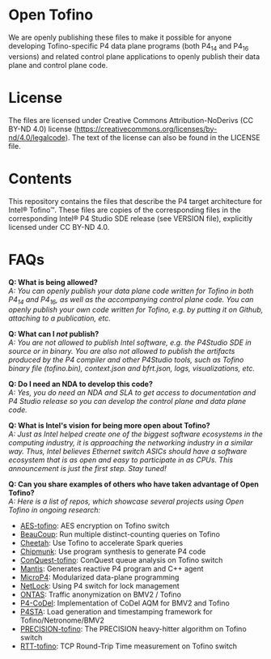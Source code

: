 Open Tofino
===========
We are openly publishing these files to make it possible for anyone developing
Tofino-specific P4 data plane programs (both P4<sub>14</sub> and P4<sub>16</sub> versions) and related control plane 
applications to openly publish their data plane and control plane code. 

License
=======
The files are licensed under Creative Commons Attribution-NoDerivs (CC BY-ND
4.0) license (https://creativecommons.org/licenses/by-nd/4.0/legalcode). The
text of the license can also be found in the LICENSE file.

Contents
========

This repository contains the files that describe the P4 target architecture for Intel&reg; Tofino&trade;.
These files are copies of the corresponding files in the corresponding Intel&reg; P4
Studio SDE release (see VERSION file), explicitly licensed under CC BY-ND 4.0.

FAQs
========

**Q: What is being allowed?** <br>
*A: You can openly publish your data plane code written for Tofino in both P4<sub>14</sub> and P4<sub>16</sub>, as well as the accompanying control plane code. You can openly publish your own code written for Tofino, e.g. by putting it on Github, attaching to a publication, etc.* 

**Q: What can I *not* publish?** <br>
*A: You are not allowed to publish Intel software, e.g. the P4Studio SDE in source or in binary. You are also not allowed to publish the artifacts produced by the P4 compiler and other P4Studio tools, such as Tofino binary file (tofino.bin), context.json and bfrt.json, logs, visualizations, etc.*

**Q: Do I need an NDA to develop this code?** <br>
*A: Yes, you do need an NDA and SLA to get access to documentation and P4 Studio release so you can develop the control plane and data plane code.*

**Q: What is Intel's vision for being more open about Tofino?** <br>
*A: Just as Intel helped create one of the biggest software ecosystems in the computing industry, it is approaching the networking industry in a similar way. Thus, Intel believes Ethernet switch ASICs should have a software ecosystem that is as open and easy to participate in as CPUs.  This announcement is just the first step. Stay tuned!*

**Q: Can you share examples of others who have taken advantage of Open Tofino?** <br>
*A: Here is a list of repos, which showcase several projects using Open Tofino in ongoing research:*
<ul>
  <li><a href=https://github.com/Princeton-Cabernet/p4-projects/blob/master/AES-tofino>AES-tofino</a>: AES encryption on Tofino switch</li>
  <li><a href=https://github.com/Princeton-Cabernet/BeauCoup>BeauCoup</a>: Run multiple distinct-counting queries on Tofino</li>
  <li><a href=https://github.com/harvard-cns/cheetah-release>Cheetah</a>: Use Tofino to accelerate Spark queries</li>
  <li><a href=https://github.com/chipmunk-project/chipmunk-tofino>Chipmunk</a>: Use program synthesis to generate P4 code</li>
  <li><a href=https://github.com/Princeton-Cabernet/p4-projects/blob/master/ConQuest-tofino>ConQuest-tofino</a>: ConQuest queue analysis on Tofino switch</li>
  <li><a href=https://github.com/eniac/Mantis>Mantis</a>: Generates reactive P4 program and C++ agent</li>
  <li><a href=https://github.com/cornell-netlab/MicroP4>MicroP4</a>: Modularized data-plane programming</li>
  <li><a href=https://github.com/netx-repo/NetLock>NetLock</a>: Using P4 switch for lock management</li>
  <li><a href=https://github.com/Princeton-Cabernet/p4-projects/blob/master/ONTAS>ONTAS</a>: Traffic anonymization on BMV2 / Tofino</li>
  <li><a href=https://github.com/ralfkundel/p4-codel>P4-CoDel</a>: Implementation of CoDel AQM for BMV2 and Tofino</li>
  <li><a href=https://github.com/ralfkundel/p4sta>P4STA</a>: Load generation and timestamping framework for Tofino/Netronome/BMV2</li>
  <li><a href=https://github.com/Princeton-Cabernet/p4-projects/blob/master/PRECISION-tofino>PRECISION-tofino</a>: The PRECISION heavy-hitter algorithm on Tofino switch</li>
  <li><a href=https://github.com/Princeton-Cabernet/p4-projects/blob/master/RTT-tofino>RTT-tofino</a>: TCP Round-Trip Time measurement on Tofino switch</li>
</ul>


